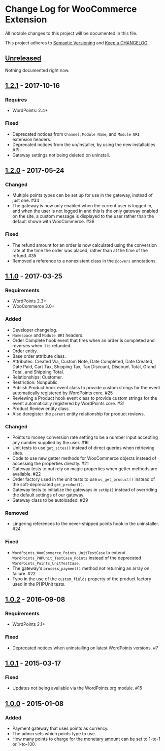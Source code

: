 # Change Log for WooCommerce Extension

All notable changes to this project will be documented in this file.

This project adheres to [Semantic Versioning](http://semver.org/) and [Keep a CHANGELOG](http://keepachangelog.com/).

## [Unreleased]

Nothing documented right now.

## [1.2.1] - 2017-10-16

### Requires

- WordPoints: 2.4+

### Fixed

- Deprecated notices from `Channel`, `Module Name`, and `Module URI` extension headers.
- Deprecated notices from the un/installer, by using the new installables API.
- Gateway settings not being deleted on uninstall.

## [1.2.0] - 2017-05-24

### Changed

- Multiple points types can be set up for use in the gateway, instead of just one. #34
- The gateway is now only enabled when the current user is logged in, and when the user is not logged in and this is the only gateway enabled on the site, a custom message is displayed to the user rather than the default shown with WooCommerce. #36

### Fixed

- The refund amount for an order is now calculated using the conversion rate at the time the order was placed, rather than at the time of the refund. #35
- Removed a reference to a nonexistent class in the `@covers` annotations.

## [1.1.0] - 2017-03-25

### Requirements

- WordPoints 2.3+
- WooCommerce 3.0+

### Added

- Developer changelog.
- `Namespace` and `Module URI` headers.
- Order Complete hook event that fires when an order is completed and reverses when it is refunded.
- Order entity.
 - Base order attribute class.
 - Attributes: Created Via, Custom Note, Date Completed, Date Created, Date Paid, Cart Tax, Shipping Tax, Tax Discount, Discount Total, Grand Total, and Shipping Total.
 - Relationships: Customer.
 - Restriction: Nonpublic.
- Publish Product hook event class to provide custom strings for the event automatically registered by WordPoints core. #25
- Reviewing a Product hook event class to provide custom strings for the event automatically registered by WordPoints core. #31
- Product Review entity class.
 - Also deregister the `parent` entity relationship for product reviews.

### Changed

- Points to money conversion rate setting to be a number input accepting any number supplied by the user. #16
- Unit tests to use `get_sites()` instead of direct queries when retrieving sites.
- Code to use new getter methods for WooCommerce objects instead of accessing the properties directly. #21
- Gateway tests to not rely on magic properties when getter methods are available. #22
- Order factory used in the unit tests to use `wc_get_product()` instead of the soft-deprecated `get_product()`.
- Gateway tests to initialize the gateways in `setUp()` instead of overriding the default settings of our gateway.
- Gateway class to be autoloaded. #29

### Removed

- Lingering references to the never-shipped points hook in the uninstaller. #24

### Fixed

- `WordPoints_WooCommerce_Points_UnitTestCase` to extend `WordPoints_PHPUnit_TestCase_Points` instead of the deprecated `WordPoints_Points_UnitTestCase`.
- The gateway's `process_payment()` method not returning an array on failure. #22
- Typo in the use of the `custom_fields` property of the product factory used in the PHPUnit tests.

## [1.0.2] - 2016-09-08

### Requirements

- WordPoints 2.1+

### Fixed

- Deprecated notices when uninstalling on latest WordPoints versions. #7

## [1.0.1] - 2015-03-17

### Fixed

- Updates not being available via the WordPoints.org module. #15

## [1.0.0] - 2015-01-08

### Added

- Payment gateway that uses points as currency.
 - The admin sets which points type to use.
 - How many points to charge for the monetary amount can be set to 1-to-1 or 1-to-100.

[unreleased]: https://github.com/WordPoints/woocommerce/compare/master...HEAD
[1.2.1]: https://github.com/WordPoints/woocommerce/compare/1.2.0...1.2.1
[1.2.0]: https://github.com/WordPoints/woocommerce/compare/1.1.0...1.2.0
[1.1.0]: https://github.com/WordPoints/woocommerce/compare/1.0.2...1.1.0
[1.0.2]: https://github.com/WordPoints/woocommerce/compare/1.0.1...1.0.2
[1.0.1]: https://github.com/WordPoints/woocommerce/compare/1.0.0...1.0.1
[1.0.0]: https://github.com/WordPoints/woocommerce/compare/...1.0.0
